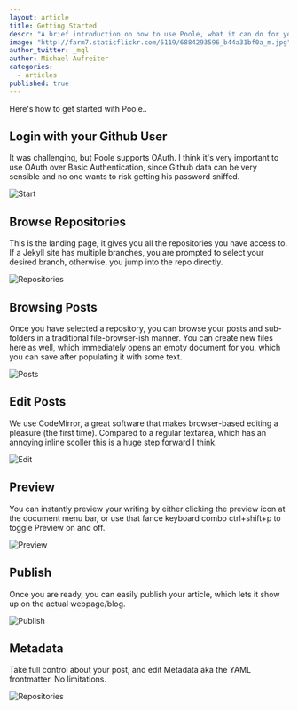 ```yaml
---
layout: article
title: Getting Started
descr: "A brief introduction on how to use Poole, what it can do for you and what not."
image: "http://farm7.staticflickr.com/6119/6884293596_b44a31bf0a_m.jpg"
author_twitter: _mql
author: Michael Aufreiter
categories: 
  - articles
published: true
---
```


Here's how to get started with Poole..


Login with your Github User
-----------------

It was challenging, but Poole supports OAuth. I think it's very important to use OAuth over Basic Authentication, since Github data can be very sensible and no one wants to risk getting his password sniffed.

![Start](http://f.cl.ly/items/0t0A170b2Y093F2u1w45/Screen%20Shot%202012-05-23%20at%205.48.45%20PM.png)


Browse Repositories
-----------------

This is the landing page, it gives you all the repositories you have access to. If a Jekyll site has multiple branches, you are prompted to select your desired branch, otherwise, you jump into the repo directly.

![Repositories](http://cl.ly/3p0v3b1q011w123b1O2c/Screen%20Shot%202012-05-23%20at%205.11.42%20PM.png)


Browsing Posts
-----------------

Once you have selected a repository, you can browse your posts and sub-folders in a traditional file-browser-ish manner. You can create new files here as well, which immediately opens an empty document for you, which you can save after populating it with some text.

![Posts](http://f.cl.ly/items/0e0D1s292j422S0N3723/Screen%20Shot%202012-05-23%20at%204.58.48%20PM.png)


Edit Posts
-----------------

We use CodeMirror, a great software that makes browser-based editing a pleasure (the first time). Compared to a regular textarea, which has an annoying inline scoller this is a huge step forward I think.

![Edit](http://f.cl.ly/items/3E0Q2K3V0M3z1O2j1r1H/Screen%20Shot%202012-05-22%20at%201.53.28%20AM.png)


Preview
-----------------

You can instantly preview your writing by either clicking the preview icon at the document menu bar, or use that fance keyboard combo ctrl+shift+p to toggle Preview on and off.

![Preview](http://f.cl.ly/items/1t2I3s2o0s3D2u1E270x/Screen%20Shot%202012-05-23%20at%205.03.29%20PM.png)


Publish
-----------------

Once you are ready, you can easily publish your article, which lets it show up on the actual webpage/blog.

![Publish](http://f.cl.ly/items/302m2R2l0x090h0k0s21/Screen%20Shot%202012-05-23%20at%205.03.43%20PM.png)


Metadata
-----------------

Take full control about your post, and edit Metadata aka the YAML frontmatter. No limitations.

![Repositories](http://f.cl.ly/items/1v0a3E0C1Z3z2s3N473v/Screen%20Shot%202012-05-23%20at%205.04.01%20PM.png)